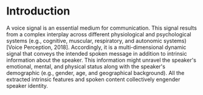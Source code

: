 # Introduction

A voice signal is an essential medium for communication. This signal results from a complex interplay across different physiological and psychological systems (e.g., cognitive, muscular, respiratory, and autonomic systems) [Voice Perception, 2018]. Accordingly, it is a multi-dimensional dynamic signal that conveys the intended spoken message in addition to intrinsic information about the speaker. This information might unravel the speaker's emotional, mental, and physical status along with the speaker's demographic (e.g., gender, age, and geographical background). All the extracted intrinsic features and spoken content collectively engender speaker identity.